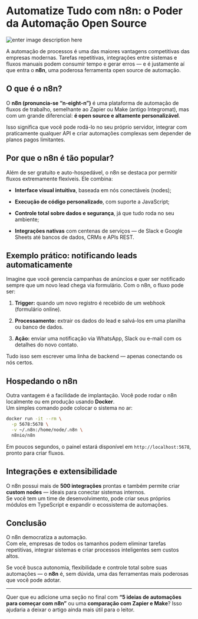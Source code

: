 ﻿# Automatize Tudo com n8n: o Poder da Automação Open Source

![enter image description here](https://i.postimg.cc/L58j1gHh/amigos-desenho.jpg)

A automação de processos é uma das maiores vantagens competitivas das empresas modernas. Tarefas repetitivas, integrações entre sistemas e fluxos manuais podem consumir tempo e gerar erros — e é justamente aí que entra o **n8n**, uma poderosa ferramenta open source de automação.

## O que é o n8n?

O **n8n (pronuncia-se “n-eight-n”)** é uma plataforma de automação de fluxos de trabalho, semelhante ao Zapier ou Make (antigo Integromat), mas com um grande diferencial: **é open source e altamente personalizável**.

Isso significa que você pode rodá-lo no seu próprio servidor, integrar com praticamente qualquer API e criar automações complexas sem depender de planos pagos limitantes.

## Por que o n8n é tão popular?

Além de ser gratuito e auto-hospedável, o n8n se destaca por permitir fluxos extremamente flexíveis. Ele combina:

-   **Interface visual intuitiva**, baseada em nós conectáveis (nodes);
    
-   **Execução de código personalizado**, com suporte a JavaScript;
    
-   **Controle total sobre dados e segurança**, já que tudo roda no seu ambiente;
    
-   **Integrações nativas** com centenas de serviços — de Slack e Google Sheets até bancos de dados, CRMs e APIs REST.
    

## Exemplo prático: notificando leads automaticamente

Imagine que você gerencia campanhas de anúncios e quer ser notificado sempre que um novo lead chega via formulário. Com o n8n, o fluxo pode ser:

1.  **Trigger:** quando um novo registro é recebido de um webhook (formulário online).
    
2.  **Processamento:** extrair os dados do lead e salvá-los em uma planilha ou banco de dados.
    
3.  **Ação:** enviar uma notificação via WhatsApp, Slack ou e-mail com os detalhes do novo contato.
    

Tudo isso sem escrever uma linha de backend — apenas conectando os nós certos.

## Hospedando o n8n

Outra vantagem é a facilidade de implantação. Você pode rodar o n8n localmente ou em produção usando **Docker**.  
Um simples comando pode colocar o sistema no ar:

```bash
docker run -it --rm \
  -p 5678:5678 \
  -v ~/.n8n:/home/node/.n8n \
  n8nio/n8n

```

Em poucos segundos, o painel estará disponível em `http://localhost:5678`, pronto para criar fluxos.

## Integrações e extensibilidade

O n8n possui mais de **500 integrações** prontas e também permite criar **custom nodes** — ideais para conectar sistemas internos.  
Se você tem um time de desenvolvimento, pode criar seus próprios módulos em TypeScript e expandir o ecossistema de automações.

## Conclusão

O n8n democratiza a automação.  
Com ele, empresas de todos os tamanhos podem eliminar tarefas repetitivas, integrar sistemas e criar processos inteligentes sem custos altos.

Se você busca autonomia, flexibilidade e controle total sobre suas automações — o **n8n** é, sem dúvida, uma das ferramentas mais poderosas que você pode adotar.

----------

Quer que eu adicione uma seção no final com **“5 ideias de automações para começar com n8n”** ou uma **comparação com Zapier e Make**? Isso ajudaria a deixar o artigo ainda mais útil para o leitor.
